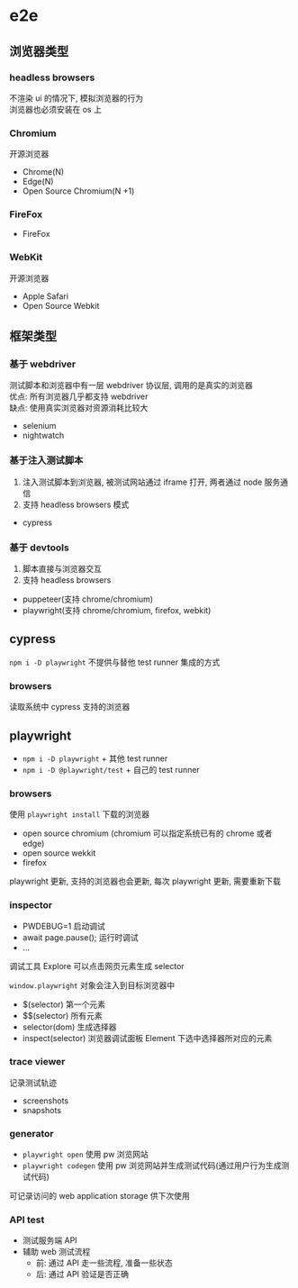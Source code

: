 # e2e

## 浏览器类型

### headless browsers

不渲染 ui 的情况下, 模拟浏览器的行为  
浏览器也必须安装在 os 上

### Chromium

开源浏览器

- Chrome(N)
- Edge(N)
- Open Source Chromium(N +1)

### FireFox

- FireFox

### WebKit

开源浏览器

- Apple Safari
- Open Source Webkit

## 框架类型

### 基于 webdriver

测试脚本和浏览器中有一层 webdriver 协议层, 调用的是真实的浏览器  
优点: 所有浏览器几乎都支持 webdriver  
缺点: 使用真实浏览器对资源消耗比较大

- selenium
- nightwatch

### 基于注入测试脚本

1. 注入测试脚本到浏览器, 被测试网站通过 iframe 打开, 两者通过 node 服务通信
2. 支持 headless browsers 模式

- cypress

### 基于 devtools

1. 脚本直接与浏览器交互
2. 支持 headless browsers

- puppeteer(支持 chrome/chromium)
- playwright(支持 chrome/chromium, firefox, webkit)

## cypress

`npm i -D playwright` 不提供与替他 test runner 集成的方式

### browsers

读取系统中 cypress 支持的浏览器

## playwright

- `npm i -D playwright` + 其他 test runner
- `npm i -D @playwright/test` + 自己的 test runner

### browsers

使用 `playwright install` 下载的浏览器  

- open source chromium (chromium 可以指定系统已有的 chrome 或者 edge)
- open source wekkit
- firefox

playwright 更新, 支持的浏览器也会更新, 每次 playwright 更新, 需要重新下载

### inspector

- PWDEBUG=1 启动调试
- await page.pause(); 运行时调试
- ...

调试工具 Explore 可以点击网页元素生成 selector

`window.playwright` 对象会注入到目标浏览器中

- $(selector)   第一个元素
- $$(selector)  所有元素
- selector(dom) 生成选择器
- inspect(selector) 浏览器调试面板 Element 下选中选择器所对应的元素

### trace viewer

记录测试轨迹

- screenshots
- snapshots

### generator

- `playwright open` 使用 pw 浏览网站
- `playwright codegen` 使用 pw 浏览网站并生成测试代码(通过用户行为生成测试代码)

可记录访问的 web application storage 供下次使用

### API test

- 测试服务端 API
- 辅助 web 测试流程
  - 前: 通过 API 走一些流程, 准备一些状态
  - 后: 通过 API 验证是否正确
